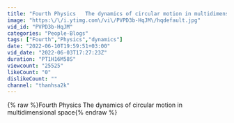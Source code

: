```yaml
---
title: "Fourth Physics   The dynamics of circular motion in multidimensional space"
image: "https:\/\/i.ytimg.com\/vi\/PVPD3b-HqJM\/hqdefault.jpg"
vid_id: "PVPD3b-HqJM"
categories: "People-Blogs"
tags: ["Fourth","Physics","dynamics"]
date: "2022-06-10T19:59:51+03:00"
vid_date: "2022-06-03T17:27:23Z"
duration: "PT1H16M58S"
viewcount: "25525"
likeCount: "0"
dislikeCount: ""
channel: "thanhsa2k"
---
```

{% raw %}Fourth Physics   The dynamics of circular motion in multidimensional space{% endraw %}
